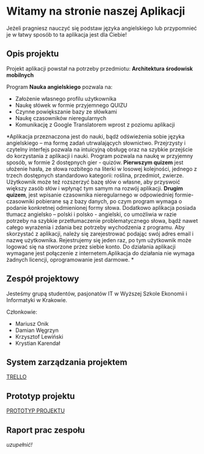 # Witamy na stronie naszej Aplikacji
Jeżeli pragniesz nauczyć się podstaw języka angielskiego lub przypomnieć je w łatwy sposób to ta aplikacja jest dla Ciebie!


## Opis projektu
Projekt aplikacji powstał na potrzeby przedmiotu:  **Architektura środowisk mobilnych**

Program **Nauka angielskiego** pozwala na:
- Założenie własnego profilu użytkownika
- Naukę słówek w formie przyjemnego QUIZU
- Czynne powiększanie bazy ze słówkami
- Naukę czasowników nieregularnych
- Komunikację z Google Translatorem wprost z poziomu aplikacji

*Aplikacja przeznaczona jest do nauki, bądź odświeżenia sobie języka angielskiego – ma formę zadań utrwalających słownictwo. Przejrzysty i czytelny interfejs pozwala na intuicyjną obsługę oraz na szybkie przejście do korzystania z aplikacji i nauki. 
Program pozwala na naukę w przyjemny sposób, w formie 2 dostępnych gier - quizów. 
**Pierwszym quizem** jest ułożenie hasła, ze słowa rozbitego na literki w losowej kolejności, jednego z trzech dostępnych standardowo kategorii: roślina, przedmiot, zwierze. Użytkownik może też rozszerzyć bazę słów o własne, aby przyswoić większy zasób słów i wpłynąć tym samym na rozwój aplikacji. 
**Drugim quizem**, jest wpisanie czasownika nieregularnego w odpowiedniej formie- czasowniki pobierane są z bazy danych, po czym program wymaga o podanie konkretnej odmienionej formy słowa. Dodatkowo aplikacja posiada tłumacz angielsko – polski i polsko - angielski, co umożliwia w razie potrzeby na szybkie przetłumaczenie problematycznego słowa, bądź nawet całego wyrażenia i zdania bez potrzeby wychodzenia z programu. 
Aby skorzystać z aplikacji, należy się zarejestrować podając swój adres email i nazwę użytkownika. Rejestrujemy się jeden raz, po tym użytkownik może logować się na stworzone przez siebie konto. Do działania aplikacji wymagane jest połączenie z internetem.Aplikacja do działania nie wymaga żadnych licencji, oprogramowanie jest darmowe. *

## Zespół projektowy
Jesteśmy grupą studentów, pasjonatów IT w Wyższej Szkole Ekonomii i Informatyki w Krakowie. 

Członkowie:
- Mariusz Onik
- Damian Węgrzyn
- Krzysztof Lewiński
- Krystian Karendał

## System zarządzania projektem
[TRELLO](https://trello.com/b/guimBnZG/projekt-na-wsei) 

## Prototyp projektu
[PROTOTYP PROJEKTU](http://run.mockplus.com/AgUpItaYnpUohOed/index.html)


## Raport prac zespołu
*uzupełnić!*
